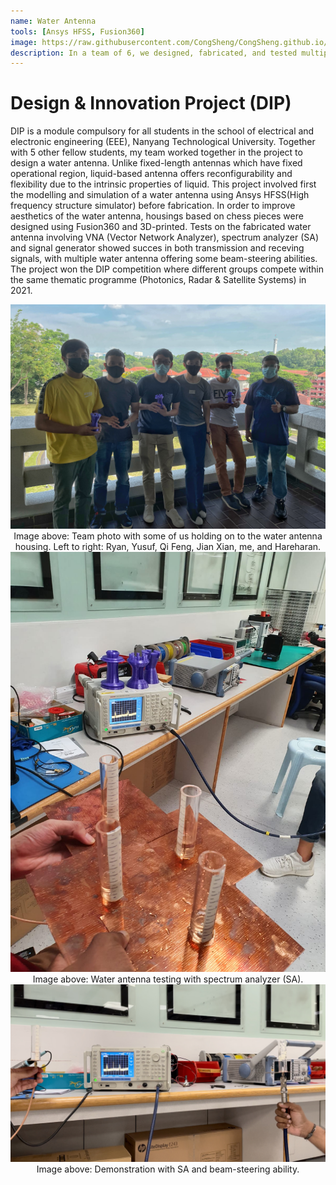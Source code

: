 ```yaml
---
name: Water Antenna
tools: [Ansys HFSS, Fusion360]
image: https://raw.githubusercontent.com/CongSheng/CongSheng.github.io/master/images/DIP/SA_Demo.jpg
description: In a team of 6, we designed, fabricated, and tested multiple water antennas with beam steering abilities.
---
```


# Design & Innovation Project (DIP)

DIP is a module compulsory for all students in the school of electrical and electronic engineering (EEE),
Nanyang Technological University. Together with 5 other fellow students, my team worked together in
the project to design a water antenna. Unlike fixed-length antennas which have fixed operational
region, liquid-based antenna offers reconfigurability and flexibility due to the intrinsic properties of liquid.
This project involved first the modelling and simulation of a water antenna using Ansys HFSS(High frequency structure simulator)
before fabrication. In order to improve aesthetics of the water antenna, housings based on chess pieces were designed using Fusion360 and 3D-printed. 
Tests on the fabricated water antenna involving VNA (Vector Network Analyzer), spectrum analyzer (SA) and signal generator 
showed succes in both transmission and receving signals, with multiple water antenna offering some beam-steering abilities.
The project won the DIP competition where different groups compete within the same thematic programme (Photonics, Radar & Satellite Systems) in 2021.

<img src="https://github.com/CongSheng/CongSheng.github.io/blob/master/images/DIP/DIP_team.JPG" width="800" alt="Team photo">
<center>Image above: Team photo with some of us holding on to the water antenna housing. Left to right: Ryan, Yusuf, Qi Feng, Jian Xian, me, and Hareharan.</center>

<img src="https://raw.githubusercontent.com/CongSheng/CongSheng.github.io/master/images/DIP/waterAntenna.JPG" width="800" alt="Testing water antenna">
<center>Image above: Water antenna testing with spectrum analyzer (SA).</center>

<img src="https://raw.githubusercontent.com/CongSheng/CongSheng.github.io/master/images/DIP/SA_Demo.jpg" width="800" alt="Demo using Spectrum Analyzer">
<center>Image above: Demonstration with SA and beam-steering ability.</center>
